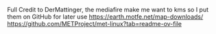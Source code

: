 Full Credit to DerMattinger, the mediafire make me want to kms so I put them on GitHub for later use
https://earth.motfe.net/map-downloads/
https://github.com/METProject/met-linux?tab=readme-ov-file
